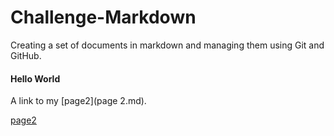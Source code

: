 # Challenge-Markdown
Creating a set of documents in markdown and managing them using Git and GitHub.

#### Hello World

A link to my [page2](page 2.md).

[page2]()
